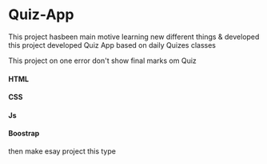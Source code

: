 # Quiz-App
This project hasbeen main motive learning new different things &amp; developed this project developed Quiz App based on daily Quizes  classes

<p> 
This project on one error don't show final marks om Quiz </p>
<h4>HTML</h4>
<h4>CSS</h4>
<h4>Js</h4>
<h4>Boostrap</h4>




then make esay project this type

